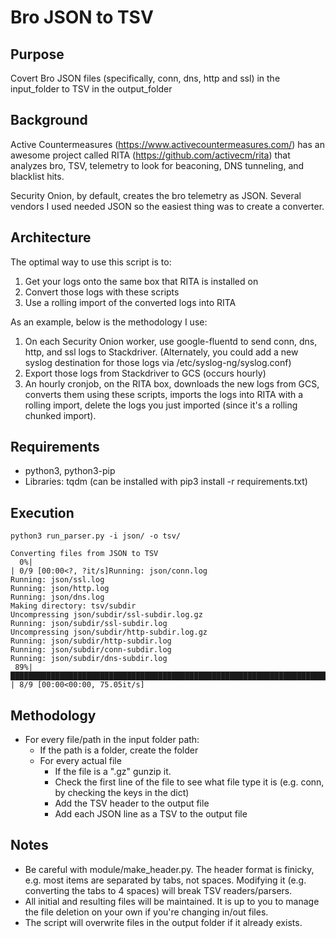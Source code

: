 # Bro JSON to TSV

## Purpose
Covert Bro JSON files (specifically, conn, dns, http and ssl) in the input_folder to TSV in the output_folder 

## Background
Active Countermeasures (https://www.activecountermeasures.com/) has an awesome project called RITA (https://github.com/activecm/rita) that analyzes bro, TSV, telemetry to look for beaconing, DNS tunneling, and blacklist hits.

Security Onion, by default, creates the bro telemetry as JSON.  Several vendors I used needed JSON so the easiest thing was to create a converter.

## Architecture

The optimal way to use this script is to:

1. Get your logs onto the same box that RITA is installed on
2. Convert those logs with these scripts
3. Use a rolling import of the converted logs into RITA

As an example, below is the methodology I use:

1. On each Security Onion worker, use google-fluentd to send conn, dns, http, and ssl logs to Stackdriver.  (Alternately, you could add a new syslog destination for those logs via /etc/syslog-ng/syslog.conf)
2. Export those logs from Stackdriver to GCS (occurs hourly)
3. An hourly cronjob, on the RITA box, downloads the new logs from GCS, converts them using these scripts, imports the logs into RITA with a rolling import, delete the logs you just imported (since it's a rolling chunked import).

## Requirements

* python3, python3-pip
* Libraries: tqdm  (can be installed with pip3 install -r requirements.txt)

## Execution

```
python3 run_parser.py -i json/ -o tsv/

Converting files from JSON to TSV
  0%|                                                                                                                           | 0/9 [00:00<?, ?it/s]Running: json/conn.log
Running: json/ssl.log
Running: json/http.log
Running: json/dns.log
Making directory: tsv/subdir
Uncompressing json/subdir/ssl-subdir.log.gz
Running: json/subdir/ssl-subdir.log
Uncompressing json/subdir/http-subdir.log.gz
Running: json/subdir/http-subdir.log
Running: json/subdir/conn-subdir.log
Running: json/subdir/dns-subdir.log
 89%|██████████████████████████████████████████████████████████████████████████████████████████████████████▏            | 8/9 [00:00<00:00, 75.05it/s]
```

## Methodology

* For every file/path in the input folder path:
  * If the path is a folder, create the folder
  * For every actual file
    * If the file is a ".gz" gunzip it.
    * Check the first line of the file to see what file type it is (e.g. conn, by checking the keys in the dict)
    * Add the TSV header to the output file
    * Add each JSON line as a TSV to the output file

## Notes

* Be careful with module/make_header.py.  The header format is finicky, e.g. most items are separated by tabs, not spaces.  Modifying it (e.g. converting the tabs to 4 spaces) will break TSV readers/parsers.
* All initial and resulting files will be maintained.  It is up to you to manage the file deletion on  your own if you're  changing  in/out  files.
* The script  will overwrite files in the  output folder if it already exists.
